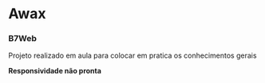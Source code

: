 # Awax
<h3><b>B7Web</b></h3>

Projeto realizado em aula para colocar em pratica os conhecimentos gerais

<b>Responsividade não pronta</b>
